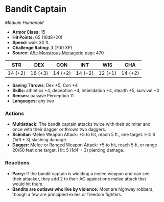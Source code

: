 # Bandit Captain

*Medium* *Humanoid*

- **Armor Class:** 15
- **Hit Points:** 65 (10d8+20)
- **Speed:** walk 30 ft.
- **Challenge Rating:** 3 (700 XP)
- **Source:** [A5e Monstrous Menagerie](https://enpublishingrpg.com/products/level-up-monstrous-menagerie-a5e) page 470

| STR | DEX | CON | INT | WIS | CHA |
| --- | --- | --- | --- | --- | --- |
| 14 (+2) | 16 (+3) | 14 (+2) | 14 (+2) | 12 (+1) | 14 (+2) |

- **Saving Throws**: Dex +5, Con +4
- **Skills:** athletics +4, deception +4, intimidation +4, stealth +5, survival +3
- **Senses:** passive Perception 11
- **Languages:** any two

### Actions

- **Multiattack:** The bandit captain attacks twice with their scimitar and once with their dagger  or throws two daggers.
- **Scimitar:** Melee Weapon Attack: +5 to hit, reach 5 ft., one target. Hit: 6 (1d6 + 3) slashing damage.
- **Dagger:** Melee or Ranged Weapon Attack: +5 to hit, reach 5 ft. or range 20/60 feet  one target. Hit: 5 (1d4 + 3) piercing damage.

### Reactions

- **Parry:** If the bandit captain is wielding a melee weapon and can see their attacker, they add 2 to their AC against one melee attack that would hit them.
- **Bandits are outlaws who live by violence:** Most are highway robbers, though a few are principled exiles or freedom fighters.


